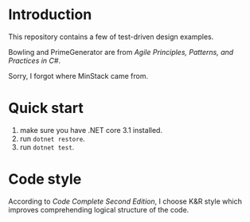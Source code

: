 ﻿# Introduction

This repository contains a few of test-driven design examples.

Bowling and PrimeGenerator are from *Agile Principles, Patterns, and Practices in C#*.

Sorry, I forgot where MinStack came from.

# Quick start

1. make sure you have .NET core 3.1 installed.
2. run `dotnet restore`.
3. run `dotnet test`.

# Code style

According to *Code Complete Second Edition*, I choose K&R style which improves comprehending logical structure of the code.
